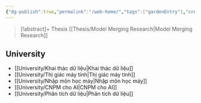 ```yaml
---
{"dg-publish":true,"permalink":"/web-home/","tags":["gardenEntry"],"created":"2024-02-28T09:29:41.124+07:00","updated":"2024-03-03T23:16:35.591+07:00"}
---
```


>[!abstract]+ Thesis
>[[Thesis/Model Merging Research\|Model Merging Research]]
## University

- [[University/Khai thác dữ liệu\|Khai thác dữ liệu]]
- [[University/Thị giác máy tính\|Thị giác máy tính]]
- [[University/Nhập môn học máy\|Nhập môn học máy]]
- [[University/CNPM cho AI\|CNPM cho AI]]
- [[University/Phân tích dữ liệu\|Phân tích dữ liệu]]